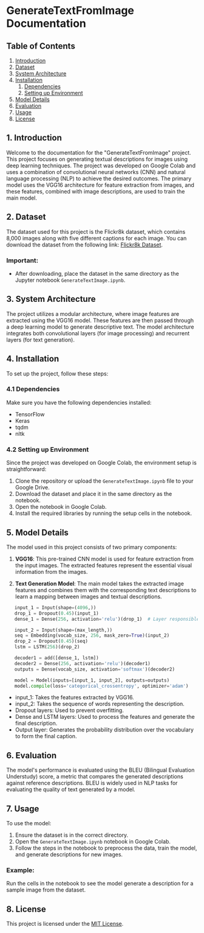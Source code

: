 # GenerateTextFromImage Documentation

## Table of Contents

1. [Introduction](#1-introduction)
2. [Dataset](#2-dataset)
3. [System Architecture](#3-system-architecture)
4. [Installation](#4-installation)
   1. [Dependencies](#41-dependencies)
   2. [Setting up Environment](#42-setting-up-environment)
5. [Model Details](#5-model-details)
6. [Evaluation](#6-evaluation)
7. [Usage](#7-usage)
8. [License](#8-license)

## 1. Introduction

Welcome to the documentation for the "GenerateTextFromImage" project. This project focuses on generating textual descriptions for images using deep learning techniques. The project was developed on Google Colab and uses a combination of convolutional neural networks (CNN) and natural language processing (NLP) to achieve the desired outcomes. The primary model uses the VGG16 architecture for feature extraction from images, and these features, combined with image descriptions, are used to train the main model.

## 2. Dataset

The dataset used for this project is the Flickr8k dataset, which contains 8,000 images along with five different captions for each image. You can download the dataset from the following link: [Flickr8k Dataset](https://www.kaggle.com/datasets/adityajn105/flickr8k/data).

### Important:
- After downloading, place the dataset in the same directory as the Jupyter notebook `GenerateTextImage.ipynb`.

## 3. System Architecture

The project utilizes a modular architecture, where image features are extracted using the VGG16 model. These features are then passed through a deep learning model to generate descriptive text. The model architecture integrates both convolutional layers (for image processing) and recurrent layers (for text generation).

## 4. Installation

To set up the project, follow these steps:

### 4.1 Dependencies

Make sure you have the following dependencies installed:

- TensorFlow
- Keras
- tqdm
- nltk

### 4.2 Setting up Environment

Since the project was developed on Google Colab, the environment setup is straightforward:

1. Clone the repository or upload the `GenerateTextImage.ipynb` file to your Google Drive.
2. Download the dataset and place it in the same directory as the notebook.
3. Open the notebook in Google Colab.
4. Install the required libraries by running the setup cells in the notebook.

## 5. Model Details

The model used in this project consists of two primary components:

1. **VGG16**: This pre-trained CNN model is used for feature extraction from the input images. The extracted features represent the essential visual information from the images.

2. **Text Generation Model**: The main model takes the extracted image features and combines them with the corresponding text descriptions to learn a mapping between images and textual descriptions.
```python
   input_1 = Input(shape=(4096,))
   drop_1 = Dropout(0.45)(input_1)
   dense_1 = Dense(256, activation='relu')(drop_1)  # Layer responsible for text processing

   input_2 = Input(shape=(max_length,))
   seq = Embedding(vocab_size, 256, mask_zero=True)(input_2)
   drop_2 = Dropout(0.45)(seq)
   lstm = LSTM(256)(drop_2)

   decoder1 = add([dense_1, lstm])
   decoder2 = Dense(256, activation='relu')(decoder1)
   outputs = Dense(vocab_size, activation='softmax')(decoder2)

   model = Model(inputs=[input_1, input_2], outputs=outputs)
   model.compile(loss='categorical_crossentropy', optimizer='adam')
```
- input_1: Takes the features extracted by VGG16.
- input_2: Takes the sequence of words representing the description.
- Dropout layers: Used to prevent overfitting.
- Dense and LSTM layers: Used to process the features and generate the final description.
- Output layer: Generates the probability distribution over the vocabulary to form the final caption.

## 6. Evaluation

The model's performance is evaluated using the BLEU (Bilingual Evaluation Understudy) score, a metric that compares the generated descriptions against reference descriptions. BLEU is widely used in NLP tasks for evaluating the quality of text generated by a model.

## 7. Usage

To use the model:

1. Ensure the dataset is in the correct directory.
2. Open the `GenerateTextImage.ipynb` notebook in Google Colab.
3. Follow the steps in the notebook to preprocess the data, train the model, and generate descriptions for new images.

### Example:
Run the cells in the notebook to see the model generate a description for a sample image from the dataset.

## 8. License

This project is licensed under the [MIT License](LICENSE).
